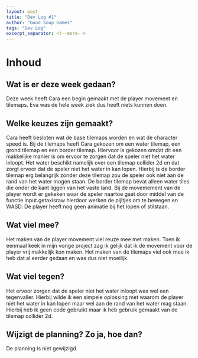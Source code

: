 ```yaml
---
layout: post
title: "Dev Log #1"
author: "Good Soup Games"
tags: "Dev Log"
excerpt_separator: <!--more-->
---
```


# Inhoud
## Wat is er deze week gedaan?
Deze week heeft Cara een begin gemaakt met de player movement en tilemaps. Eva was de hele week ziek dus heeft niets kunnen doen.

## Welke keuzes zijn gemaakt?
Cara heeft besloten wat de base tilemaps worden en wat de character speed is. Bij de tilemaps heeft Cara gekozen om een water tilemap, een grond tilemap en een border tilemap. Hiervoor is gekozen omdat dit een makkelijke manier is om ervoor te zorgen dat de speler niet het water inloopt. Het water beschikt namelijk over een tilemap collider 2d en dat zorgt ervoor dat de speler niet het water in kan lopen. Hierbij is de border tilemap erg belangrijk zonder deze tilemap zou de speler ook niet aan de rand van het water mogen staan. De border tilemap bevat alleen water tiles die onder de kant liggen van het vaste land.
Bij de movemement van de player wordt er gekeken waar de speler naartoe gaat door middel van de functie input.getaxisraw hierdoor werken de pijltjes om te bewegen en WASD. De player heeft nog geen animatie bij het lopen of stilstaan.

## Wat viel mee?
Het maken van de player movement viel reuze mee met maken. Toen ik eenmaal keek in mijn vorige project zag ik gelijk dat ik de movement voor de player vrij makkelijk kon maken. Het maken van de tilemaps viel ook mee ik heb dat al eerder gedaan en was dus niet moeilijk.

## Wat viel tegen?
Het ervoor zorgen dat de speler niet het water inloopt was wel een tegenvaller. Hierbij wilde ik een simpele oplossing met waarom de player niet het water in kan lopen maar wel aan de rand van het water mag staan. Hierbij heb ik geen code gebruikt maar ik heb gebruik gemaakt van de tilemap collider 2d. 

## Wijzigt de planning? Zo ja, hoe dan?
De planning is niet gewijzigd.
